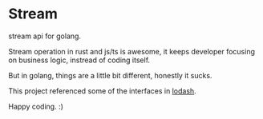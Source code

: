 # Stream

stream api for golang.

Stream operation in rust and js/ts is awesome, it keeps developer focusing on business logic, instread of coding itself.

But in golang, things are a little bit different, honestly it sucks.

This project referenced some of the interfaces in [lodash](https://lodash.com/).

Happy coding. :)
